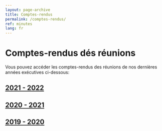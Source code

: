 ```yaml
---
layout: page-archive
title: Comptes-rendus
permalink: /comptes-rendus/
ref: minutes
lang: fr
---
```

# Comptes-rendus dés réunions
Vous pouvez accéder les comptes-rendus des réunions de nos dernières années exécutives ci-dessous: 

<h2>
    <a href="https://drive.google.com/drive/u/1/folders/1Wr3UTq4kh9pEseFfk8hpMOwYWqX9DErt" target="_blank">2021 - 2022</a>
</h2>

<h2>
    <a href="https://drive.google.com/drive/folders/1Bbn_NNVZM16kkxMNMAi51HkJn7QumebX?usp=sharing" target="_blank">2020 - 2021</a>
</h2>

<h2>
    <a href="https://drive.google.com/drive/folders/1BzZRzVJMVP12D6vQ_4O1513n0J19O4hE?usp=sharing" target="_blank">2019 - 2020</a>
</h2>


